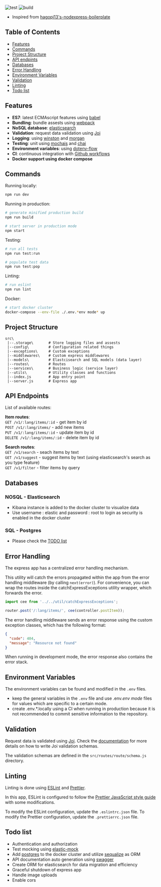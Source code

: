 ![test](https://github.com/CJMki/cj-s-nodejs-express-boilerplate/actions/workflows/workflow-test.yml/badge.svg)   ![build](https://github.com/CJMki/cj-s-nodejs-express-boilerplate/actions/workflows/workflow-build.yml/badge.svg)

- Inspired from [hagopj13's-nodexpress-boilerplate](https://github.com/hagopj13/node-express-boilerplate)

## Table of Contents

- [Features](#features)
- [Commands](#commands)
- [Project Structure](#project-structure)
- [API endpints](#api-endpoints)
- [Databases](#databases)
- [Error Handling](#error-handling)
- [Environment Variables](#environment-variables)
- [Validation](#validation)
- [Linting](#linting)
- [Todo list](#todo)


## Features

- **ES7**: latest ECMAscript features using [babel](https://babeljs.io/)
- **Bundling**: bundle assests using [webpack](https://webpack.js.org/)
- **NoSQL database**: [elasticsearch](https://www.elastic.co/)
- **Validation**: request data validation using [Joi](https://github.com/hapijs/joi)
- **Logging**: using [winston](https://github.com/winstonjs/winston) and [morgan](https://github.com/expressjs/morgan)
- **Testing**: unit using [mochajs](https://mochajs.org/) and [chai](https://www.chaijs.com/)
- **Environment variables**: using [dotenv-flow](https://www.npmjs.com/package/dotenv-flow)
- **CI**: continuous integration with [Github workflows](https://guides.github.com/introduction/flow/)
- **Docker support using docker compose**

## Commands

Running locally:

```bash
npm run dev
```

Running in production:

```bash
# generate minified production build
npm run build

# start server in production mode
npm start
```

Testing:

```bash
# run all tests
npm run test:run

# populate test data
npm run test:pop
```

Linting:

```bash
# run eslint
npm run lint
```

Docker:

```bash
# start docker cluster 
docker-compose --env-file ./.env.*env mode* up
```

## Project Structure

```
src\
 |--.storage\       # Store logging files and assests 
 |--config\         # Configuration related things
 |--exceptions\     # Custom exceptions 
 |--middlewares\    # Custom express middlewares
 |--models\         # Elastcisearch and SQL models (data layer)
 |--routes\         # Routes
 |--services\       # Business logic (service layer)
 |--utils\          # Utility classes and functions
 |--index.js        # App entry point
 |--server.js       # Express app
```

## API Endpoints

List of available routes:

**Item routes**:\
`GET /v1/:lang/items/:id` - get item by id\
`POST /v1/:lang/items/` - add new items\
`PUT /v1/:lang/items/:id` - update item by id\
`DELETE /v1/:lang/items/:id` - delete item by id

**Search routes**:\
`GET /v1/search` - seach items by text\
`GET /v1/suggest` - suggest items by text (using elasticsearch's search as you type feature)\
`GET /v1/filter` - filter items by query

## Databases

### NOSQL - Elasticsearch

- Kibana instance is added to the docker cluster to visualize data
- Use username : elastic and password : root to login as security is enabled in the docker cluster
### SQL - Postgres

- Please check the [TODO list](#todo-list)
## Error Handling

The express app has a centralized error handling mechanism.

This utility will catch the errors propagated within the app from the error handling middleware (by calling `next(error)`). For convenience, you can wrap the routes inside the catchExpressExceptions utility wrapper, which forwards the error.

```javascript
import cee from '../../util/catchExpressExceptions';

router.post('/:lang/items/', cee(controller.postItem));
```

The error handling middleware sends an error response using the custom exception classes, which has the following format:

```json
{
  "code": 404,
  "message": "Resource not found"
}
```

When running in development mode, the error response also contains the error stack.

## Environment Variables

The environment variables can be found and modified in the `.env` files. 
- keep the general variables in the `.env` file and use .env.*env mode* files for values which are specific to a certain mode.
- create .env.*.locally using a CI when running in production because it is not recommended to commit sensitive information to the repository. 

## Validation

Request data is validated using [Joi](https://joi.dev/). Check the [documentation](https://joi.dev/api/) for more details on how to write Joi validation schemas.

The validation schemas are defined in the `src/routes/route/schema.js` directory.

## Linting

Linting is done using [ESLint](https://eslint.org/) and [Prettier](https://prettier.io).

In this app, ESLint is configured to follow the [Prettier JavaScript style guide](https://github.com/prettier/eslint-config-prettier) with some modifications.

To modify the ESLint configuration, update the `.eslintrc.json` file. To modify the Prettier configuration, update the `.prettierrc.json` file.

## Todo list

- Authentication and authorization
- Test mocking using [elastic-mock](https://www.npmjs.com/package/@elastic/elasticsearch-mock)
- Add [postgres](https://hub.docker.com/_/postgres) to the docker cluster and utilize [sequalize](https://sequelize.org/) as ORM
- API documentation auto generation using [swagger](https://www.npmjs.com/package/swagger)
- Create ORM for elasticsearch for data migration and efficiency 
- Graceful shutdown of express app
- Handle image uploads 
- Enable cors 
